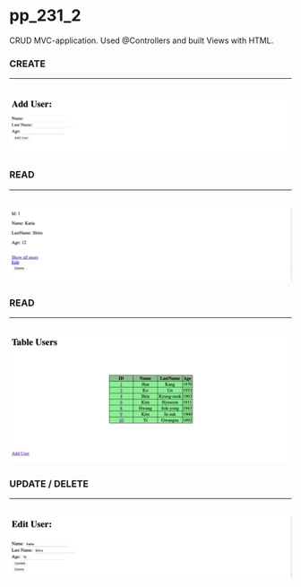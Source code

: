 # pp_231_2
CRUD MVC-application. Used @Controllers and built Views with HTML.

### CREATE
----
![alt-текст](https://github.com/e-terven/pp_231_2/blob/1ff1f7665ef8c0ca80476f3f18010f395332c2c5/images/Create%202023-07-16%20at%2020.25.47.png)
----

### READ
----
![alt-текст](https://github.com/e-terven/pp_231_2/blob/6a13e01f83f5ca1c691f886ed8df65a3b5dd9860/images/Read%202023-07-16%20at%2020.26.26.png)
----

### READ
----
![alt-текст](https://github.com/e-terven/pp_231_2/blob/17277408ad005766db5c20932db7b7ceb0313909/images/Read%202023-07-16%20at%2020.36.00.png)
----

### UPDATE / DELETE
----
![alt-текст](https://github.com/e-terven/pp_231_2/blob/8e9e17ab037dea5d01780373db4576789195ac15/images/Update_Delete%202023-07-16%20at%2020.26.48.png)
----
